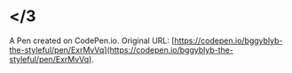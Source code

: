 # </3

A Pen created on CodePen.io. Original URL: [https://codepen.io/bggyblyb-the-styleful/pen/ExrMvVq](https://codepen.io/bggyblyb-the-styleful/pen/ExrMvVq).

